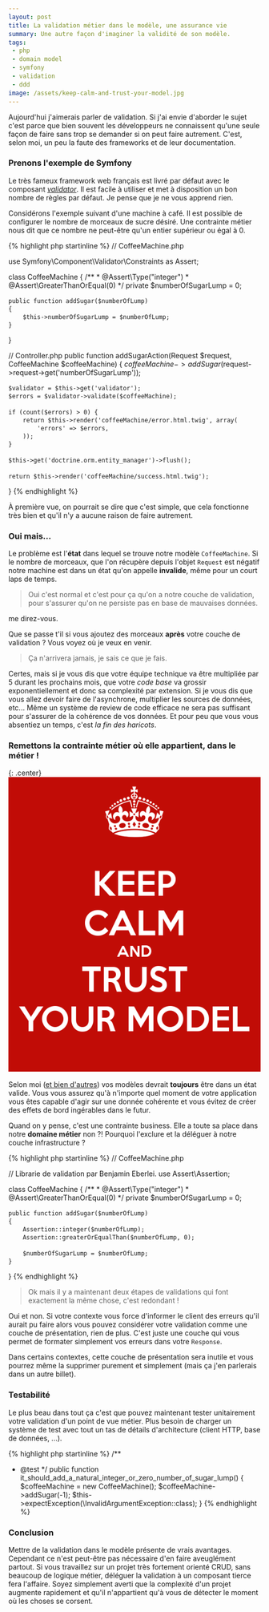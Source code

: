 ```yaml
---
layout: post
title: La validation métier dans le modèle, une assurance vie
summary: Une autre façon d'imaginer la validité de son modèle.
tags:
 - php
 - domain model
 - symfony
 - validation
 - ddd
image: /assets/keep-calm-and-trust-your-model.jpg
---
```


Aujourd'hui j'aimerais parler de validation.
Si j'ai envie d'aborder le sujet c'est parce que bien souvent les développeurs ne connaissent qu'une seule façon de faire sans trop se demander si on peut faire autrement.
C'est, selon moi, un peu la faute des frameworks et de leur documentation.

### Prenons l'exemple de Symfony

Le très fameux framework web français est livré par défaut avec le composant [*validator*](https://github.com/symfony/validator).
Il est facile à utiliser et met à disposition un bon nombre de règles par défaut. Je pense que je ne vous apprend rien.

Considérons l'exemple suivant d'une machine à café. Il est possible de configurer le nombre de morceaux de sucre désiré.
Une contrainte métier nous dit que ce nombre ne peut-être qu'un entier supérieur ou égal à 0.

{% highlight php startinline %}
// CoffeeMachine.php

use Symfony\Component\Validator\Constraints as Assert;

class CoffeeMachine
{
    /**
     * @Assert\Type("integer")
     * @Assert\GreaterThanOrEqual(0)
     */
    private $numberOfSugarLump = 0;

    public function addSugar($numberOfLump)
    {
        $this->numberOfSugarLump = $numberOfLump;
    }
}

// Controller.php
public function addSugarAction(Request $request, CoffeeMachine $coffeeMachine)
{
    $coffeeMachine->addSugar($request->request->get('numberOfSugarLump'));

    $validator = $this->get('validator');
    $errors = $validator->validate($coffeeMachine);

    if (count($errors) > 0) {
        return $this->render('coffeeMachine/error.html.twig', array(
            'errors' => $errors,
        ));
    }

    $this->get('doctrine.orm.entity_manager')->flush();

    return $this->render('coffeeMachine/success.html.twig');
}
{% endhighlight %}

À première vue, on pourrait se dire que c'est simple, que cela fonctionne très bien et qu'il n'y a aucune raison de faire autrement.

### Oui mais...

Le problème est l'**état** dans lequel se trouve notre modèle `CoffeeMachine`. Si le nombre de morceaux, que l'on récupère depuis l'objet `Request` est négatif notre machine est dans un état qu'on appelle **invalide**, même pour un court laps de temps.

> Oui c'est normal et c'est pour ça qu'on a notre couche de validation, pour s'assurer qu'on ne persiste pas en base de mauvaises données.

me direz-vous.

Que se passe t'il si vous ajoutez des morceaux **après** votre couche de validation ? Vous voyez où je veux en venir.

> Ça n'arrivera jamais, je sais ce que je fais.

Certes, mais si je vous dis que votre équipe technique va être multipliée par 5 durant les prochains mois, que votre *code base* va grossir exponentiellement et donc sa complexité par extension. Si je vous dis que vous allez devoir faire de l'asynchrone, multiplier les sources de données, etc... Même un système de review de code efficace ne sera pas suffisant pour s'assurer de la cohérence de vos données. Et pour peu que vous vous absentiez un temps, c'est *la fin des haricots*.


### Remettons la contrainte métier où elle appartient, dans le métier !

{: .center}
![Keep calm and trust your model](/assets/keep-calm-and-trust-your-model.jpg)

Selon moi ([et bien d'autres](http://codebetter.com/gregyoung/2009/05/22/always-valid/)) vos modèles devrait **toujours** être dans un état valide. Vous vous assurez qu'à n'importe quel moment de votre application vous êtes capable d'agir sur une donnée cohérente et vous évitez de créer des effets de bord ingérables dans le futur.

Quand on y pense, c'est une contrainte business. Elle a toute sa place dans notre **domaine métier** non ?! Pourquoi l'exclure et la déléguer à notre couche infrastructure ?

{% highlight php startinline %}
// CoffeeMachine.php

// Librarie de validation par Benjamin Eberlei.
use Assert\Assertion;

class CoffeeMachine
{
    /**
     * @Assert\Type("integer")
     * @Assert\GreaterThanOrEqual(0)
     */
    private $numberOfSugarLump = 0;

    public function addSugar($numberOfLump)
    {
        Assertion::integer($numberOfLump);
        Assertion::greaterOrEqualThan($numberOfLump, 0);

        $numberOfSugarLump = $numberOfLump;
    }
}
{% endhighlight %}

> Ok mais il y a maintenant deux étapes de validations qui font exactement la même chose, c'est redondant !

Oui et non. Si votre contexte vous force d'informer le client des erreurs qu'il aurait pu faire alors vous pouvez considérer votre validation
comme une couche de présentation, rien de plus. C'est juste une couche qui vous permet de formater simplement vos erreurs dans votre `Response`.

Dans certains contextes, cette couche de présentation sera inutile et vous pourrez même la supprimer purement et simplement (mais ça j'en parlerais dans un autre billet).

### Testabilité

Le plus beau dans tout ça c'est que pouvez maintenant tester unitairement votre validation d'un point de vue métier.
Plus besoin de charger un système de test avec tout un tas de détails d'architecture (client HTTP, base de données, ...).

{% highlight php startinline %}
/**
 * @test
 */
public function it_should_add_a_natural_integer_or_zero_number_of_sugar_lump()
{
    $coffeeMachine = new CoffeeMachine();
    $coffeeMachine->addSugar(-1);
    $this->expectException(\InvalidArgumentException::class);
}
{% endhighlight %}

### Conclusion

Mettre de la validation dans le modèle présente de vrais avantages. Cependant ce n'est peut-être pas nécessaire d'en faire aveuglément partout.
Si vous travaillez sur un projet très fortement orienté CRUD, sans beaucoup de logique métier, déléguer la validation à un composant tierce fera l'affaire.
Soyez simplement averti que la complexité d'un projet augmente rapidement et qu'il n'appartient qu'à vous de détecter le moment où les choses se corsent.